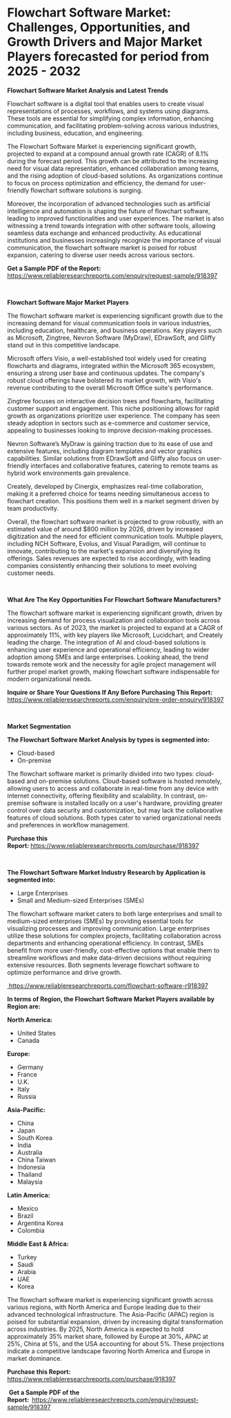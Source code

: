 <p><h1>Flowchart Software Market: Challenges, Opportunities, and Growth Drivers and Major Market Players forecasted for period from 2025 - 2032</h1></p><p><strong>Flowchart Software Market Analysis and Latest Trends</strong></p>
<p><p>Flowchart software is a digital tool that enables users to create visual representations of processes, workflows, and systems using diagrams. These tools are essential for simplifying complex information, enhancing communication, and facilitating problem-solving across various industries, including business, education, and engineering. </p><p>The Flowchart Software Market is experiencing significant growth, projected to expand at a compound annual growth rate (CAGR) of 8.1% during the forecast period. This growth can be attributed to the increasing need for visual data representation, enhanced collaboration among teams, and the rising adoption of cloud-based solutions. As organizations continue to focus on process optimization and efficiency, the demand for user-friendly flowchart software solutions is surging.</p><p>Moreover, the incorporation of advanced technologies such as artificial intelligence and automation is shaping the future of flowchart software, leading to improved functionalities and user experiences. The market is also witnessing a trend towards integration with other software tools, allowing seamless data exchange and enhanced productivity. As educational institutions and businesses increasingly recognize the importance of visual communication, the flowchart software market is poised for robust expansion, catering to diverse user needs across various sectors.</p></p>
<p><strong>Get a Sample PDF of the Report:&nbsp;</strong> <a href="https://www.reliableresearchreports.com/enquiry/request-sample/918397?utm_campaign=2652&utm_medium=2&utm_source=Github&utm_content=ia&utm_term=17042025&utm_id=flowchart-software">https://www.reliableresearchreports.com/enquiry/request-sample/918397</a></p>
<p>&nbsp;</p>
<p><strong>Flowchart Software Major Market Players</strong></p>
<p><p>The flowchart software market is experiencing significant growth due to the increasing demand for visual communication tools in various industries, including education, healthcare, and business operations. Key players such as Microsoft, Zingtree, Nevron Software (MyDraw), EDrawSoft, and Gliffy stand out in this competitive landscape.</p><p>Microsoft offers Visio, a well-established tool widely used for creating flowcharts and diagrams, integrated within the Microsoft 365 ecosystem, ensuring a strong user base and continuous updates. The company's robust cloud offerings have bolstered its market growth, with Visio's revenue contributing to the overall Microsoft Office suite's performance.</p><p>Zingtree focuses on interactive decision trees and flowcharts, facilitating customer support and engagement. This niche positioning allows for rapid growth as organizations prioritize user experience. The company has seen steady adoption in sectors such as e-commerce and customer service, appealing to businesses looking to improve decision-making processes.</p><p>Nevron Software’s MyDraw is gaining traction due to its ease of use and extensive features, including diagram templates and vector graphics capabilities. Similar solutions from EDrawSoft and Gliffy also focus on user-friendly interfaces and collaborative features, catering to remote teams as hybrid work environments gain prevalence.</p><p>Creately, developed by Cinergix, emphasizes real-time collaboration, making it a preferred choice for teams needing simultaneous access to flowchart creation. This positions them well in a market segment driven by team productivity.</p><p>Overall, the flowchart software market is projected to grow robustly, with an estimated value of around $800 million by 2026, driven by increased digitization and the need for efficient communication tools. Multiple players, including NCH Software, Evolus, and Visual Paradigm, will continue to innovate, contributing to the market's expansion and diversifying its offerings. Sales revenues are expected to rise accordingly, with leading companies consistently enhancing their solutions to meet evolving customer needs.</p></p>
<p>&nbsp;</p>
<p><strong>What Are The Key Opportunities For Flowchart Software Manufacturers?</strong></p>
<p><p>The flowchart software market is experiencing significant growth, driven by increasing demand for process visualization and collaboration tools across various sectors. As of 2023, the market is projected to expand at a CAGR of approximately 11%, with key players like Microsoft, Lucidchart, and Creately leading the charge. The integration of AI and cloud-based solutions is enhancing user experience and operational efficiency, leading to wider adoption among SMEs and large enterprises. Looking ahead, the trend towards remote work and the necessity for agile project management will further propel market growth, making flowchart software indispensable for modern organizational needs.</p></p>
<p><strong>Inquire or Share Your Questions If Any Before Purchasing This Report:</strong> <a href="https://www.reliableresearchreports.com/enquiry/pre-order-enquiry/918397?utm_campaign=2652&utm_medium=2&utm_source=Github&utm_content=ia&utm_term=17042025&utm_id=flowchart-software">https://www.reliableresearchreports.com/enquiry/pre-order-enquiry/918397</a></p>
<p>&nbsp;</p>
<p><strong>Market Segmentation</strong></p>
<p><strong>The Flowchart Software Market Analysis by types is segmented into:</strong></p>
<p><ul><li>Cloud-based</li><li>On-premise</li></ul></p>
<p><p>The flowchart software market is primarily divided into two types: cloud-based and on-premise solutions. Cloud-based software is hosted remotely, allowing users to access and collaborate in real-time from any device with internet connectivity, offering flexibility and scalability. In contrast, on-premise software is installed locally on a user's hardware, providing greater control over data security and customization, but may lack the collaborative features of cloud solutions. Both types cater to varied organizational needs and preferences in workflow management.</p></p>
<p><strong>Purchase this Report:&nbsp;</strong><a href="https://www.reliableresearchreports.com/purchase/918397?utm_campaign=2652&utm_medium=2&utm_source=Github&utm_content=ia&utm_term=17042025&utm_id=flowchart-software">https://www.reliableresearchreports.com/purchase/918397</a></p>
<p>&nbsp;</p>
<p><strong>The Flowchart Software Market Industry Research by Application is segmented into:</strong></p>
<p><ul><li>Large Enterprises</li><li>Small and Medium-sized Enterprises (SMEs)</li></ul></p>
<p><p>The flowchart software market caters to both large enterprises and small to medium-sized enterprises (SMEs) by providing essential tools for visualizing processes and improving communication. Large enterprises utilize these solutions for complex projects, facilitating collaboration across departments and enhancing operational efficiency. In contrast, SMEs benefit from more user-friendly, cost-effective options that enable them to streamline workflows and make data-driven decisions without requiring extensive resources. Both segments leverage flowchart software to optimize performance and drive growth.</p></p>
<p><a href="https://www.reliableresearchreports.com/flowchart-software-r918397?utm_campaign=2652&utm_medium=2&utm_source=Github&utm_content=ia&utm_term=17042025&utm_id=flowchart-software">&nbsp;https://www.reliableresearchreports.com/flowchart-software-r918397</a></p>
<p><strong>In terms of Region, the Flowchart Software Market Players available by Region are:</strong></p>
<p>
    <p> <strong> North America: </strong>
        <ul>
            <li>United States</li>
            <li>Canada</li>
        </ul>
        </p> 
    <p> <strong> Europe: </strong>
        <ul>
            <li>Germany</li>
            <li>France</li>
            <li>U.K.</li>
            <li>Italy</li>
            <li>Russia</li>
        </ul>
        </p> 
    <p> <strong> Asia-Pacific: </strong>
        <ul>
            <li>China</li>
            <li>Japan</li>
            <li>South Korea</li>
            <li>India</li>
            <li>Australia</li>
            <li>China Taiwan</li>
            <li>Indonesia</li>
            <li>Thailand</li>
            <li>Malaysia</li>
        </ul>
        </p> 
    <p> <strong> Latin America: </strong>
        <ul>
            <li>Mexico</li>
            <li>Brazil</li>
            <li>Argentina Korea</li>
            <li>Colombia</li>
        </ul>
        </p> 
    <p> <strong> Middle East & Africa: </strong>
        <ul>
            <li>Turkey</li>
            <li>Saudi</li>
            <li>Arabia</li>
            <li>UAE</li>
            <li>Korea</li>
        </ul>
    </p>
    </p>
<p><p>The flowchart software market is experiencing significant growth across various regions, with North America and Europe leading due to their advanced technological infrastructure. The Asia-Pacific (APAC) region is poised for substantial expansion, driven by increasing digital transformation across industries. By 2025, North America is expected to hold approximately 35% market share, followed by Europe at 30%, APAC at 25%, China at 5%, and the USA accounting for about 5%. These projections indicate a competitive landscape favoring North America and Europe in market dominance.</p></p>
<p><strong>Purchase this Report: </strong><a href="https://www.reliableresearchreports.com/purchase/918397?utm_campaign=2652&utm_medium=2&utm_source=Github&utm_content=ia&utm_term=17042025&utm_id=flowchart-software">https://www.reliableresearchreports.com/purchase/918397</a></p>
<p>&nbsp;<strong>Get a Sample PDF of the Report:&nbsp;&nbsp;</strong><a href="https://www.reliableresearchreports.com/enquiry/request-sample/918397?utm_campaign=2652&utm_medium=2&utm_source=Github&utm_content=ia&utm_term=17042025&utm_id=flowchart-software">https://www.reliableresearchreports.com/enquiry/request-sample/918397</a></p>
<p><strong></strong></p>
<p><p></p><p></p><p></p></p>